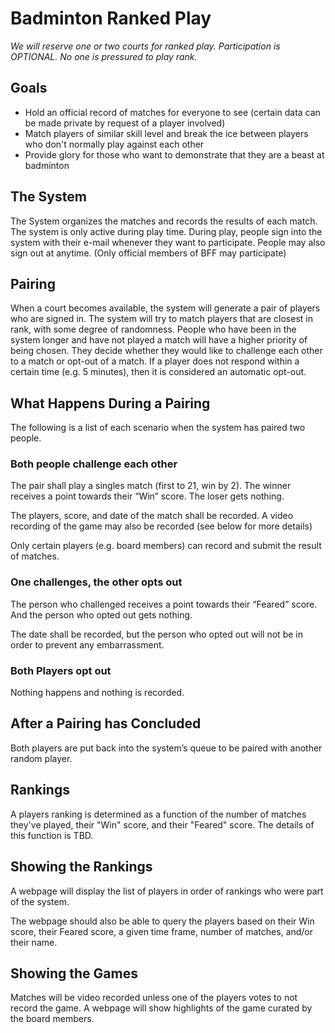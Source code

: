 # Badminton Ranked Play
*We will reserve one or two courts for ranked play. Participation is OPTIONAL. No one is pressured to play rank.*

## Goals
* Hold an official record of matches for everyone to see (certain data can be made private by request of a player involved)
* Match players of similar skill level and break the ice between players who don't normally play against each other
* Provide glory for those who want to demonstrate that they are a beast at badminton

## The System
The System organizes the matches and records the results of each match. The system is only active during play time. During play, people sign into the system with their e-mail whenever they want to participate. People may also sign out at anytime. (Only official members of BFF may participate)

## Pairing
When a court becomes available, the system will generate a pair of players who are signed in. The system will try to match players that are closest in rank, with some degree of randomness. People who have been in the system longer and have not played a match will have a higher priority of being chosen. They decide whether they would like to challenge each other to a match or opt-out of a match. If a player does not respond within a certain time (e.g. 5 minutes), then it is considered an automatic opt-out. 

## What Happens During a Pairing
The following is a list of each scenario when the system has paired two people.

### Both people challenge each other
The pair shall play a singles match (first to 21, win by 2). The winner receives a point towards their “Win” score. The loser gets nothing.

The players, score, and date of the match shall be recorded. A video recording of the game may also be recorded (see below for more details) 

Only certain players (e.g. board members) can record and submit the result of matches.

### One challenges, the other opts out
The person who challenged receives a point towards their “Feared” score. And the person who opted out gets nothing. 

The date shall be recorded, but the person who opted out will not be in order to prevent any embarrassment. 

### Both Players opt out
Nothing happens and nothing is recorded. 

## After a Pairing has Concluded
Both players are put back into the system’s queue to be paired with another random player. 

## Rankings
A players ranking is determined as a function of the number of matches they've played, their "Win" score, and their "Feared" score. The details of this function is TBD.

## Showing the Rankings
A webpage will display the list of players in order of rankings who were part of the system. 

The webpage should also be able to query the players based on their Win score, their Feared score, a given time frame, number of matches, and/or their name.  

## Showing the Games
Matches will be video recorded unless one of the players votes to not record the game. A webpage will show highlights of the game curated by the board members.
